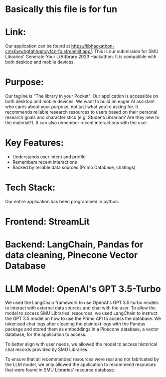 # Basically this file is for fun

# Link:
Our application can be found at https://libhackathon-cmx6wwhgfqhhqmcyf4nrfg.streamlit.app/. This is our submission for SMU Libraries' Generate Your L(AI)brary 2023 Hackathon.
It is compatible with both desktop and mobile devices.

# Purpose:
Our tagline is "The library in your Pocket". Our application is accessible on both desktop and mobile devices.
We want to build an eager AI assistant who cares about your purpose, not just what you're asking for. It recommends reliable research resources to users based on their personal research goals and characteristics (e.g. Student/Librarian? Are they new to the material?). It can also remember recent interactions with the user.

# Key Features:
- Understands user intent and profile
- Remembers recent interactions
- Backed by reliable data sources (Primo Database, chatlogs)

# Tech Stack:
Our entire application has been programmed in python.
# Frontend: StreamLit
# Backend: LangChain, Pandas for data cleaning, Pinecone Vector Database
# LLM Model: OpenAI's GPT 3.5-Turbo
We used the LangChain framework to use OpenAI's GPT 3.5-turbo models to interact with external data sources and chat with the user. To allow the model to access SMU Libraries' resources, we used LangChain to instruct the GPT 3.5 model on how to use the Primo API to access the database.
We tokenised chat logs after cleaning the plaintext logs with the Pandas package and stored them as embeddings in a Pinecone database, a vector database, for the application to access.

To better align with user needs, we allowed the model to access historical chat records provided by SMU Libraries.

To ensure that all recommended resources were real and not fabricated by the LLM model, we only allowed the application to recommend resources that were found in SMU Libraries' resource database.

